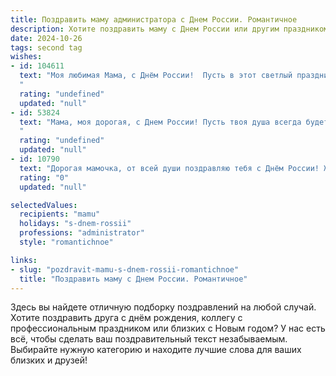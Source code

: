 ```yaml
---
title: Поздравить маму администратора с Днем России. Романтичное
description: Хотите поздравить маму с Днем России или другим праздником? Наш ИИ создаст незабываемое поздравление, а вы обязательно выделитесь среди других.  
date: 2024-10-26
tags: second tag
wishes:
- id: 104611
  text: "Моя любимая Мама, с Днём России!  Пусть в этот светлый праздник,  как и в твоём сердце, царит  мир, любовь и благополучие.  Твоя забота и  преданность —  настоящая опора нашей семьи,  ты —  наш администратор счастья,  и я бесконечно  тебя люблю.
  "
  rating: "undefined"
  updated: "null"
- id: 53824
  text: "Мама, моя дорогая, с Днем России! Пусть твоя душа всегда будет светлой и радостной, как бескрайнее небо над нашей родиной. Ты – администратор нашей семьи, и твоя забота – самая ценная награда. Пусть каждый день будет наполнен любовью, счастьем и гордостью за то, что мы – русские!
  "
  rating: "undefined"
  updated: "null"
- id: 10790
  text: "Дорогая мамочка, от всей души поздравляю тебя с Днём России! Желаю, чтобы в твоей душе всегда царила гармония, а сердце наполнялось гордостью и любовью к нашей необъятной Родине. Пусть твоё профессиональное мастерство, как администратора, приносит не только успех, но и душевное удовлетворение. Пусть каждый твой день будет исполнен радости и свершений. С праздником, любимая!"
  rating: "0"
  updated: "null"

selectedValues:
  recipients: "mamu"
  holidays: "s-dnem-rossii"
  professions: "administrator"
  style: "romantichnoe"

links:
- slug: "pozdravit-mamu-s-dnem-rossii-romantichnoe"
  title: "Поздравить маму с Днем России. Романтичное"
---
```


Здесь вы найдете отличную подборку поздравлений на любой случай. 
Хотите поздравить друга с днём рождения, коллегу с профессиональным праздником или близких с Новым годом? У нас есть всё, чтобы сделать ваш поздравительный текст незабываемым. Выбирайте нужную категорию и находите лучшие слова для ваших близких и друзей!

